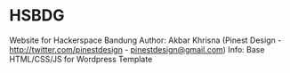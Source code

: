 HSBDG
=====

Website for Hackerspace Bandung
Author: Akbar Khrisna (Pinest Design - http://twitter.com/pinestdesign - pinestdesign@gmail.com)
Info: Base HTML/CSS/JS for Wordpress Template